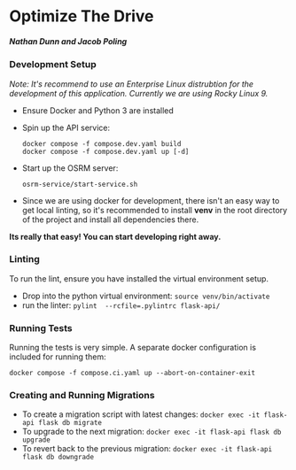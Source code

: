 # Optimize The Drive
##### Nathan Dunn and Jacob Poling

### Development Setup
_Note: It's recommend to use an Enterprise Linux distrubtion for the development of this application. Currently we are using Rocky Linux 9._

- Ensure Docker and Python 3 are installed
- Spin up the API service: 
    ```
    docker compose -f compose.dev.yaml build
    docker compose -f compose.dev.yaml up [-d]
    ```
- Start up the OSRM server:
    ```
    osrm-service/start-service.sh
    ```

- Since we are using docker for development, there isn't an easy way to get local linting, so it's recommended to install   **venv** in the root directory of the project and install all dependencies there.

**Its really that easy! You can start developing right away.**

### Linting
To run the lint, ensure you have installed the virtual environment setup.
* Drop into the python virtual environment: `source venv/bin/activate`
* run the linter: `pylint  --rcfile=.pylintrc flask-api/`

### Running Tests
Running the tests is very simple. A separate docker configuration is included for running them:
```
docker compose -f compose.ci.yaml up --abort-on-container-exit
```

### Creating and Running Migrations
* To create a migration script with latest changes: `docker exec -it flask-api flask db migrate`
* To upgrade to the next migration: `docker exec -it flask-api flask db upgrade`
* To revert back to the previous migration: `docker exec -it flask-api flask db downgrade`